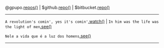 
@gpupo.[repos()](https://opensource.gpupo.com/)
| $github.[repo()](https://github.com/{project.name}/)
| $bitbucket.[repo()](https://bitbucket.org/{project.name}/)

---
``A revolution's comin', yes it's comin'``[.watch()](https://www.youtube.com/watch?v=jr41skFqzb8) |
``In him was the life was the light of men``[.see()](https://www.bibliaonline.com.br/akjv/jo/1/4)

``Nele a vida que é a luz dos homens``[.see()](https://www.bibliaonline.com.br/nvi/jo/1/4)

---
